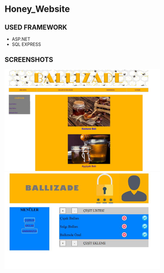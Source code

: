 # Honey_Website
 ## USED FRAMEWORK
 - ASP.NET
 - SQL EXPRESS
 ## SCREENSHOTS
 <img src="https://github.com/Whobeatslow/Honey_Website/blob/main/screenshots/MainPage.JPG"></img>
 <img src="https://github.com/Whobeatslow/Honey_Website/blob/main/screenshots/AdminPage.JPG"></img>
 
